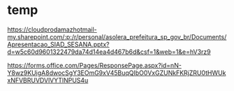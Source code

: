# temp

https://cloudprodamazhotmail-my.sharepoint.com/:p:/r/personal/asolera_prefeitura_sp_gov_br/Documents/Apresentacao_SIAD_SESANA.pptx?d=w5c60d9601322479da74d14ea4d467b6d&csf=1&web=1&e=hV3rz9

https://forms.office.com/Pages/ResponsePage.aspx?id=nN-Y8wz9KUigA8dwocSgY3EOmG9xV45BuqQIbO0VxGZUNkFKRjZRU0tHWUkxNFVBRUVDVlVYTlNPUS4u
